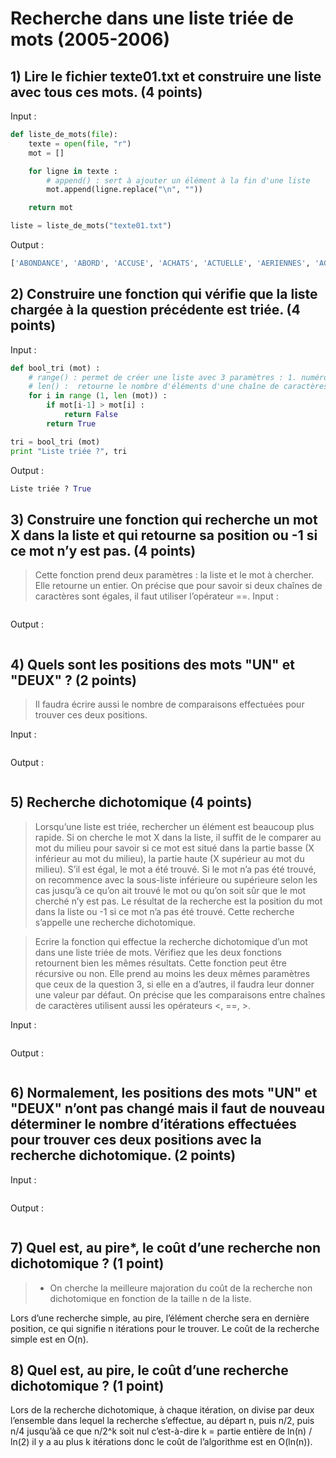 # Recherche dans une liste triée de mots (2005-2006)

## 1) Lire le fichier texte01.txt et construire une liste avec tous ces mots. (4 points)
Input :
```python
def liste_de_mots(file):
    texte = open(file, "r")
    mot = []

    for ligne in texte :
        # append() : sert à ajouter un élément à la fin d'une liste
        mot.append(ligne.replace("\n", ""))

    return mot

liste = liste_de_mots("texte01.txt")
```
Output :
```python
['ABONDANCE', 'ABORD', 'ACCUSE', 'ACHATS', 'ACTUELLE', 'AERIENNES', 'AGRICULTURE', 'AILLEURS', 'AINSI', 'AJOUTE', 'AJUSTEMENT', 'ALLAIT', 'ALLOUE', 'AMERICAIN', 'AMERICAINE', 'AMERICAINS', 'AMOINDRIR', 'AN', 'ANALYSE', 'ANCIENNE', 'ANDREAS', 'ANGLO-SAXON', 'ANNEES', 'ANNONCANT', 'ANNONCE', 'ANORMALEMENT', 'ANS', 'ANTICIPATIONS', 'ANTICIPENT', 'ANXIETE', 'AOUT', 'APPELLENT', 'APPLIQUER', 'APPUYER', 'APRES', 'ARMES', 'ASSOCIATIONS', 'ASSUMER', 'ASSURANCE', 'ASSURANCE-MALADIE', 'ASSURANCE-SANTE', 'ATTENDAIENT', 'ATTENDENT', 'ATTENTES', 'AU', 'AUCUNE', 'AUGMENTATIONS', 'AUGMENTE', 'AUGMENTERA', 'AUPRES', 'AUQUEL', 'AURA', 'AURAIT', 'AUSSI', 'AUTEUR', 'AUTOMOBILES', 'AUTRE', 'AUTRES', 'AUX', 'AVAIENT', 'AVANT', 'AVANTAGE', 'AVANTAGES', 'AVEC', 'AVOIR', 'BAISSE', 'BANQUE', 'BANQUES', 'BANQUIERS', 'BAS', 'BATIS', 'BEAUCOUP', 'BEIGE', 'BIEN', 'BLOQUES', 'BON', 'BONDISSENT', 'BOOK', 'BOUGE', 'BRUXELLOIS', 'BUDGET', 'CAMPAGNE', 'CAPABLES', 'CAPACITE', 'CAPITAL', 'CAS', 'CATEGORIE', 'CE', 'CELA', 'CELLE', 'CELLE-CI', 'CELLES', 'CELUI-CI', 'CENTRALE', 'CENTRALES', 'CENTRAUX', 'CERTES', 'CES', 'CET', 'CETTE', 'CEUX', 'CEUX-CI', 'CHAMBRE', 'CHANGER', 'CHIFFRE', 'CHIMIE', 'CHOMAGE', 'CHOMEURS', 'CIRCULATION', 'CITOYENS', 'CLASSE', 'CLES', 'COMME', 'COMMERCE', 'COMMUNAUTE', 'COMPAGNIES', 'COMPARATIF', 'COMPENSER', 'COMPLEMENTAIRES', 'COMPOSANTS', 'COMPREND', 'COMPTE', 'CONCERNANT', 'CONCLUT', 'CONFIANCE', 'CONSERVATISME', 'CONSERVER', 'CONSOMMATEURS', 'CONTAGION', 'CONTENIR', 'CONTINENTAL', 'CONTINENTAUX', 'CONTINUER', 'CONTRARIE', 'CONTRE', 'CONTROLER', 'CONVAINCRE', 'COTISATIONS', 'COTISER', 'COUCHES', 'COURS', 'COUTS', 'COUVERTURE', 'CRAINTES', 'CREATEURS', 'CREATION', 'CREDIBILITE', 'CRISE', 'CROISSANCE', 'CROISSANTE', 'DANS', 'DE', 'DEBUT', 'DECIDER', 'DEFICIT', 'DEJA', 'DELE', 'DELITEMENT', 'DELPHI', 'DEMANDE', 'DEMANDER', 'DEPENS', 'DEPENSES', 'DEPUIS', 'DERAPAGE', 'DERNIERES', 'DERNIERS', 'DES', 'DEUX', 'DEVALUATIONS', 'DEVANT', 'DEVELOPPEMENT', 'DEVENU', 'DEVENUE', 'DEVIENT', 'DEVRAIENT', 'DEVRAIT', 'DIFFERENTS', 'DIFFICILE', 'DIRECTEMENT', 'DIRECTEUR', 'DIRECTEURS', 'DIRIGEE', 'DISTINGUE', 'DOCUMENTS', 'DOIVENT-ILS', 'DOLLARS', 'DOMAINE', 'DONC', 'DONNE', 'DONT', 'DU', 'DUMPING', 'DURABLE', 'DURER', 'DYNAMISME', 'ECHELLE', 'ECONOMIE', 'ECONOMIES', 'ECONOMIQUE', 'ECONOMISTES', 'ECROULER', 'EFFET', 'EFFICACE', 'EFFICACES', 'EFFORTS', 'ELEMENTS', 'ELEVE', 'ELEVEE', 'ELEVES', 'ELLE', 'ELLES', 'EMPECHER', 'EMPLOI', 'EMPRUNTS', 'EN', 'ENCADRES', 'ENERGIE', 'ENQUETE', 'ENSEMBLE', 'ENTRENT', 'ENTREPRISE', 'ENTREPRISES', 'ENVIRONNEMENT', 'EQUITABLE', 'EROSION', 'ESSAYER', 'EST', 'ESTIME', 'ESTIMENT', 'ET', 'ETAIENT', 'ETAT', 'ETATS', 'ETATS-UNIS', 'ETE', 'ETRE', 'ETUDE', 'EURO', 'EUROPE', 'EUROPEEN', 'EUROPEENS', 'EVENTAIL', 'EVITER', 'EVOLUTION', 'EXISTE', 'EXPERTS', 'EXPLIQUE', 'EXPLIQUENT', 'FABRICANTS', 'FABRIQUAIT', 'FACTEUR', 'FACTEURS', 'FAIBLE', 'FAIBLES', 'FAILLITE', 'FAIRE', 'FAIT', 'FALLOIR', 'FAMEUSE', 'FAUDRAIT', 'FAUT', 'FAUTE', 'FAVEUR', 'FAVORABLES', 'FED', 'FEDERAL', 'FEDERALE', 'FIABLES', 'FIERE', 'FIGURE', 'FILIALE', 'FIN', 'FINANCE', 'FINANCIERE', 'FINANCIERES', 'FINANCIERS', 'FINIR', 'FISCAL', 'FLEXIBILITE', 'FOIS', 'FORCE', 'FORTE', 'FORTES', 'FORTS', 'FRAIS', 'FRANCAISE', 'FUTURE', 'GARANTIES', 'GAUCHE', 'GEANT', 'GENERALISE', 'GENERE', 'GENERER', 'GENEREUSES', 'GLOBALEMENT', 'GRAND', 'GRANDE', 'GRANDS', 'GRAVE', 'GROS', 'GROSSE', 'GROUPES', 'HAUSSE', 'HAUT', 'HOEFERT', 'HORIZONS', 'IDEE', 'IL', 'ILS', 'IMPORTANTES', 'IMPORTATIONS', 'IMPRESSIONNANT', 'IMPRESSIONNANTE', 'IMPRUDENTS', 'INCONVENIENTS', 'INDEMNISATION', 'INDEMNITES', 'INDISPENSABLE', 'INDUSTRIELLES', 'INDUSTRIELS', 'INEFFICACE', 'INEFFICACES', 'INEQUITABLE', 'INFLATION', 'INFLEXIBILITE', 'INQUIETER', 'INSECURITE', 'INSTABLE', 'INSTITUT', 'INTENTIONS', 'INTERDICTION', 'INTERDIT', 'INTERET', 'INTERROGE-T-IL', 'INTERROGES', 'INVERSEE', 'INVESTISSEURS', 'JEU', 'JEUDI', 'JOUAIT', 'JOUE', 'LA', 'LAA', 'LANCANT', 'LANCEMENT', 'LAQUELLE', 'LARGE', 'LARGES', 'LE', 'LEGEREMENT', 'LENTS', 'LEQUEL', 'LES', 'LEUR', 'LIBERTE', 'LIBRE', 'LICENCIEMENT', 'LICENCIEMENTS', 'LIMITEE', 'LIMITER', 'LIMITES', 'LIQUIDITES', 'LOIN', 'LONG', 'LONGS', 'LORS', 'LOUIS', 'LUI', 'LUI-MEME', 'MAIS', 'MAJORITE', 'MARCHE', 'MARCHES', 'MARDI', 'MEDITERRANEEN', 'MEDITERRANEENS', 'MEMBRES', 'MEME', 'MERCREDI', 'METTE', 'MEURTRIERE', 'MIEUX', 'MILLIARD', 'MILLION', 'MILLIONS', 'MINIMUM', 'MODELE', 'MODELES', 'MOINS', 'MOIS', 'MONDIALES', 'MONDIALISATION', 'MONETAIRE', 'MONTRE', 'MONTRER', 'MOUVANT', 'MOUVEMENT', 'MOYENNE', 'MOYENS', 'NATIONAL', 'NE', 'NI', 'NIVEAU', 'NON', 'NORDIQUE', 'NOS', 'NOTE', 'NOUVEAU', 'OBLIGATAIRES', 'OBLIGATIONS', 'OBLIGER', 'OBTENIR', 'OCTOBRE', 'OFFRE', 'ON', 'ONT', 'OPERER', 'OPINION', 'OR', 'ORGANISME', 'OU', 'OUI', 'OUR', 'OUTRE', 'OUVRIER', 'PAIE', 'PAIEMENT', 'PAN', 'PAR', 'PARCE', 'PARTICULIER', 'PARTICULIERS', 'PARTS', 'PARVIENT', 'PAS', 'PAYS', 'PENSENT', 'PERCEVOIR', 'PERDRONT', 'PERMETTRA', 'PERSISTANTE', 'PERSPECTIVE', 'PERTE', 'PERTES', 'PETROLE', 'PEU', 'PEURS', 'PEUVENT', 'PLACE', 'PLAIDANT', 'PLAN', 'PLUS', 'PLUSIEURS', 'POLITIQUE', 'POPULATION', 'PORT', 'POSSIBILITE', 'POUR', 'POURSUIVIE', 'PRECEDES', 'PRECISEMENT', 'PRES', 'PRESERVATION', 'PRESQUE', 'PRESSION', 'PREVISIONNISTES', 'PREVISIONS', 'PREVOIR', 'PRIMO', 'PRIVE', 'PRIVEE', 'PRIVENT', 'PRIX', 'PROBLEME', 'PROCEDER', 'PROCHAIN', 'PROCHAINE', 'PROCHAINES', 'PROFESSEUR', 'PROFESSIONNELS', 'PROTECTION', 'PROTEGE', 'PROVIENT', 'PUBLIE', 'PUBLIER', 'PUBLIQUE', 'PUISQUE', 'QU', 'QUALIFIES', 'QUANT', 'QUATRE', 'QUE', 'QUESTION', 'QUI', 'QUOI', 'RADIO-TELEVISEE', 'RALENTIS', 'RAPIDEMENT', 'RAPPELE', 'RAPPELLE', 'RAPPORT', 'RECETTE', 'RECHERCHE', 'RECUEILLAIT', 'RECUL', 'REDUIRE', 'REFERENDUM', 'REFLECHIR', 'REFLETENT', 'REGARDER', 'REGIME', 'REGIONS', 'REJOINDRE', 'RELEVE', 'RELIQUES', 'RENDEMENTS', 'REPERCUTEE', 'REPETER', 'REPONDRE', 'REPONDU', 'REPONSES', 'REPRENDRE', 'RESERVE', 'RESPONSABLES', 'RESSERREMENT', 'RESSERRER', 'RESSORTISSANTS', 'RESTE', 'RESULTE', 'RESUME', 'RETRAITES', 'RETROUVE', 'RETROUVER', 'REUNION', 'REUSSITE', 'RISQUE', 'RISQUENT', 'SA', 'SAINT', 'SALAIRES', 'SALARIES', 'SANS', 'SAUF', 'SCRUTIN', 'SE', 'SECTEURS', 'SECUNDO', 'SELON', 'SEMAINE', 'SEMAINES', 'SEPTEMBRE', 'SERAIENT', 'SERVICES', 'SES', 'SEUL', 'SEULEMENT', 'SEULS', 'SI', 'SIDERURGIE', 'SIGNIFIE', 'SOCIAL', 'SOCIALE', 'SOCIALES', 'SOCIAUX', 'SOIENT', 'SOIR', 'SOLIDE', 'SON', 'SONGER', 'SONT', 'SOUFFRE', 'SOUS', 'SPIRALE', 'STABLE', 'SUBI', 'SUFFI', 'SUGGERENT', 'SUIVI', 'SUIVRA', 'SUR', 'SUREMENT', 'SUREVALUES', 'SURSAUT', 'SYNDICATS', 'SYSTEME', 'SYSTEMES', 'TAUX', 'TELLE', 'TEMPORAIRES', 'TEND', 'TENDANCE', 'TENTES', 'TERME', 'THEMATIQUE', 'THEORIE', 'TOMBERONT', 'TOT', 'TOUJOURS', 'TOUR', 'TOUS', 'TOUT', 'TOUTE', 'TOUTES', 'TRADITIONNELS', 'TRANSFERE', 'TRANSMETTE', 'TRAVAUX', 'TRES', 'TROP', 'TYPE', 'UN', 'UNE', 'UNIQUE', 'UNIVERSITE', 'VA', 'VENDREDI', 'VERSE', 'VERSEMENTS', 'VEUT', 'VICE-PRESIDENT', 'VIENNENT', 'VIENT', 'VINGT', 'VOIE', 'VOLONTE', 'VONT', 'VOTE', 'VOULAIENT', 'VOULOIR', 'VU']
```

## 2) Construire une fonction qui vérifie que la liste chargée à la question précédente est triée. (4 points)
Input :
```python
def bool_tri (mot) :
    # range() : permet de créer une liste avec 3 paramètres : 1. numéro de départ de la liste, 2. dernier nombre de la liste et 3.incrément entre chaque nombre généré (par défaut, 1)
    # len() :  retourne le nombre d'éléments d'une chaîne de caractères ou d'une liste.
    for i in range (1, len (mot)) :
        if mot[i-1] > mot[i] :
            return False
        return True

tri = bool_tri (mot)
print "Liste triée ?", tri
```
Output :
```python
Liste triée ? True
```

## 3) Construire une fonction qui recherche un mot X dans la liste et qui retourne sa position ou -1 si ce mot n’y est pas. (4 points)
> Cette fonction prend deux paramètres : la liste et le mot à chercher. Elle retourne un entier. On précise que pour savoir si deux chaînes de caractères sont égales, il faut utiliser l’opérateur ==. 
Input :
```python

```
Output :
```python

```

## 4) Quels sont les positions des mots "UN" et "DEUX" ? (2 points)
> Il faudra écrire aussi le nombre de comparaisons effectuées pour trouver ces deux positions. 

Input :
```python

```
Output :
```python

```

## 5) Recherche dichotomique (4 points)

> Lorsqu’une liste est triée, rechercher un élément est beaucoup plus rapide. Si on cherche le mot X dans la liste, il suffit de le comparer au mot du milieu pour savoir si ce mot est situé dans la partie basse (X inférieur au mot du milieu), la partie haute (X supérieur au mot du milieu). S’il est égal, le mot a été trouvé. Si le mot n’a pas été trouvé, on recommence avec la sous-liste inférieure ou supérieure selon les cas jusqu’à ce qu’on ait trouvé le mot ou qu’on soit sûr que le mot cherché n’y est pas.
Le résultat de la recherche est la position du mot dans la liste ou -1 si ce mot n’a pas été trouvé. Cette recherche s’appelle une recherche dichotomique.

> Ecrire la fonction qui effectue la recherche dichotomique d’un mot dans une liste triée de mots.
Vérifiez que les deux fonctions retournent bien les mêmes résultats. Cette fonction peut être récursive
ou non. Elle prend au moins les deux mêmes paramètres que ceux de la question 3, si elle en a
d’autres, il faudra leur donner une valeur par défaut. On précise que les comparaisons entre chaînes
de caractères utilisent aussi les opérateurs <, ==, >. 

Input :
```python

```
Output :
```python

```

## 6) Normalement, les positions des mots "UN" et "DEUX" n’ont pas changé mais il faut de nouveau déterminer le nombre d’itérations effectuées pour trouver ces deux positions avec la recherche dichotomique. (2 points)

Input :
```python

```
Output :
```python

```

## 7) Quel est, au pire*, le coût d’une recherche non dichotomique ? (1 point) 
> * On cherche la meilleure majoration du coût de la recherche non dichotomique en fonction de la taille n de la
liste.

Lors d’une recherche simple, au pire, l’élément cherche sera en dernière position, ce qui signifie n itérations pour le trouver.
Le coût de la recherche simple est en O(n).


## 8) Quel est, au pire, le coût d’une recherche dichotomique ? (1 point)

Lors de la recherche dichotomique, à chaque itération, on divise par deux l’ensemble dans lequel la recherche s’effectue, au départ n, puis n/2, puis n/4 jusqu’àă ce que n/2^k soit nul c’est-à-dire k = partie entière de ln(n) / ln(2)
il y a au plus k itérations donc le coût de l’algorithme est en O(ln(n)).
